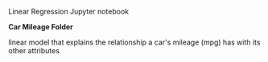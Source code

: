 Linear Regression Jupyter notebook

**Car Mileage Folder**

linear model that explains the relationship a car's mileage (mpg) has with its other attributes
